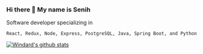 ### Hi there 👋 My name is Senih

Software developer specializing in

```React, Redux, Node, Express, PostgreSQL, Java, Spring Boot, and Python```

[![Windard's github stats](https://github-readme-stats.vercel.app/api?username=aydinsenih&show_icons=true&theme=dark)](https://github.com/aydinsenih)

<!--
**aydinsenih/aydinsenih** is a ✨ _special_ ✨ repository because its `README.md` (this file) appears on your GitHub profile.

Here are some ideas to get you started:

- 🔭 I’m currently working on ...
- 🌱 I’m currently learning ...
- 👯 I’m looking to collaborate on ...
- 🤔 I’m looking for help with ...
- 💬 Ask me about ...
- 📫 How to reach me: ...
- 😄 Pronouns: ...
- ⚡ Fun fact: ...
-->
